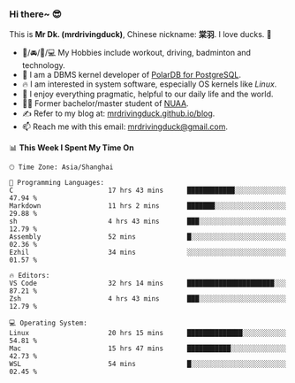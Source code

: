 ### Hi there~ 😎

This is **Mr Dk. (mrdrivingduck)**, Chinese nickname: **棠羽**. I love ducks. 🦆

- 💪/🚘/🏸/💻 My Hobbies include workout, driving, badminton and technology.
- 🍊 I am a DBMS kernel developer of [PolarDB for PostgreSQL](https://github.com/ApsaraDB/PolarDB-for-PostgreSQL).
- 🔥 I am interested in system software, especially OS kernels like *Linux*.
- 🔧 I enjoy everything pragmatic, helpful to our daily life and the world.
- 👨‍🎓 Former bachelor/master student of [NUAA](https://en.wikipedia.org/wiki/Nanjing_University_of_Aeronautics_and_Astronautics).
- ✍ Refer to my blog at: [mrdrivingduck.github.io/blog](https://mrdrivingduck.github.io/blog/).
- 📫 Reach me with this email: [mrdrivingduck@gmail.com](mailto:mrdrivingduck@gmail.com).

<!--START_SECTION:waka-->
📊 **This Week I Spent My Time On** 

```text
🕑︎ Time Zone: Asia/Shanghai

💬 Programming Languages: 
C                        17 hrs 43 mins      ████████████░░░░░░░░░░░░░   47.94 % 
Markdown                 11 hrs 2 mins       ███████░░░░░░░░░░░░░░░░░░   29.88 % 
sh                       4 hrs 43 mins       ███░░░░░░░░░░░░░░░░░░░░░░   12.79 % 
Assembly                 52 mins             █░░░░░░░░░░░░░░░░░░░░░░░░   02.36 % 
Ezhil                    34 mins             ░░░░░░░░░░░░░░░░░░░░░░░░░   01.57 % 

🔥 Editors: 
VS Code                  32 hrs 14 mins      ██████████████████████░░░   87.21 % 
Zsh                      4 hrs 43 mins       ███░░░░░░░░░░░░░░░░░░░░░░   12.79 % 

💻 Operating System: 
Linux                    20 hrs 15 mins      ██████████████░░░░░░░░░░░   54.81 % 
Mac                      15 hrs 47 mins      ███████████░░░░░░░░░░░░░░   42.73 % 
WSL                      54 mins             █░░░░░░░░░░░░░░░░░░░░░░░░   02.45 % 
```


<!--END_SECTION:waka-->

<!-- ![Mr Dk.'s GitHub Stats](https://github-readme-stats.vercel.app/api?username=mrdrivingduck&count_private&show_icons=true&theme=buefy) -->

<!-- ![Most Used Languages](https://github-readme-stats.vercel.app/api/top-langs/?username=mrdrivingduck&exclude_repo=mips32-CPU,snort-tcp-socket&theme=buefy&layout=compact&langs_count=10) -->


<!--
**mrdrivingduck/mrdrivingduck** is a ✨ _special_ ✨ repository because its `README.md` (this file) appears on your GitHub profile.

Here are some ideas to get you started:

- 🔭 I’m currently working on ...
- 🌱 I’m currently learning ...
- 👯 I’m looking to collaborate on ...
- 🤔 I’m looking for help with ...
- 💬 Ask me about ...
- 📫 How to reach me: ...
- 😄 Pronouns: ...
- ⚡ Fun fact: ...
-->
